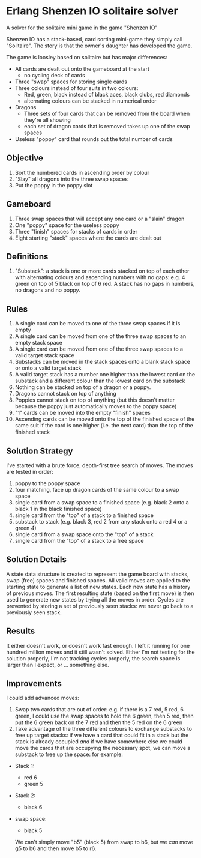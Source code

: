 # Erlang Shenzen IO solitaire solver

A solver for the solitaire mini game in the game "Shenzen IO"

Shenzen IO has a stack-based, card sorting mini-game they simply call "Solitaire". The story is
that the owner's daughter has developed the game.

The game is loosley based on solitaire but has major differences:
- All cards are dealt out onto the gameboard at the start
  - no cycling deck of cards
- Three "swap" spaces for storing single cards
- Three colours instead of four suits in two colours:
  - Red, green, black instead of black aces, black clubs, red diamonds
  - alternating colours can be stacked in numerical order
- Dragons
  - Three sets of four cards that can be removed from the board when they're all showing
  - each set of dragon cards that is removed takes up one of the swap spaces
- Useless "poppy" card that rounds out the total number of cards

## Objective
1. Sort the numbered cards in ascending order by colour
1. "Slay" all dragons into the three swap spaces
1. Put the poppy in the poppy slot

## Gameboard
1. Three swap spaces that will accept any one card or a "slain" dragon
1. One "poppy" space for the useless poppy
1. Three "finish" spaces for stacks of cards in order
1. Eight starting "stack" spaces where the cards are dealt out

## Definitions
1. "Substack": a stack is one or more cards stacked on top of each other with alternating colours and ascending numbers with no gaps: e.g. 4 green on top of 5 black on top of 6 red. A stack has no gaps in numbers, no dragons and no poppy.

## Rules
1. A single card can be moved to one of the three swap spaces if it is empty
1. A single card can be moved from one of the three swap spaces to an empty stack space
1. A single card can be moved from one of the three swap spaces to a valid target stack space
1. Substacks can be moved in the stack spaces onto a blank stack space or onto a valid target stack
1. A valid target stack has a number one higher than the lowest card on the substack and a different colour than the lowest card on the substack
1. Nothing can be stacked on top of a dragon or a poppy.
1. Dragons cannot stack on top of anything
1. Poppies cannot stack on top of anything (but this doesn't matter because the poppy just automatically moves to the poppy space)
1. "1" cards can be moved into the empty "finish" spaces
1. Ascending cards can be moved onto the top of the finished space of the same suit if the card is one higher (i.e. the next card) than the top of the finished stack

## Solution Strategy
I've started with a brute force, depth-first tree search of moves. The moves are tested in order:
1. poppy to the poppy space
1. four matching, face up dragon cards of the same colour to a swap space
1. single card from a swap space to a finished space (e.g. black 2 onto a black 1 in the black finished space)
1. single card from the "top" of a stack to a finished space
1. substack to stack (e.g. black 3, red 2 from any stack onto a red 4 or a green 4)
1. single card from a swap space onto the "top" of a stack
1. single card from the "top" of a stack to a free space

## Solution Details
A state data structure is created to represent the game board with stacks, swap (free) spaces and finished spaces. All valid moves are applied to the starting state to generate a list of new states. Each new state has a history of previous moves. The first resulting state (based on the first move) is then used to generate new states by trying all the moves in order. Cycles are prevented by storing a set of previously seen stacks: we never go back to a previously seen stack.

## Results
It either doesn't work, or doesn't work fast enough. I left it running for one hundred million moves and it still wasn't solved. Either I'm not testing for the solution properly, I'm not tracking cycles properly, the search space is larger than I expect, or ... something else.

## Improvements
I could add advanced moves:
1. Swap two cards that are out of order: e.g. if there is a 7 red, 5 red, 6 green, I could use the swap spaces to hold the 6 green, then 5 red, then put the 6 green back on the 7 red and then the 5 red on the 6 green
1. Take advantage of the three different colours to exchange substacks to free up target stacks: if we have a card that could fit in a stack but the stack is already occupied _and_ if we have somewhere else we could move the cards that are occupying the necessary spot, we can move a substack to free up the space: for example:

- Stack 1:
  - red 6
  - green 5
- Stack 2: 
  - black 6
- swap space:
  - black 5

  We can't simply move "b5" (black 5) from swap to b6, but we _can_ move g5 to b6 and then move b5 to r6. 
